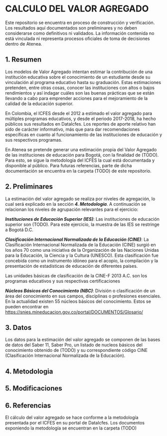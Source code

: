 # CALCULO DEL VALOR AGREGADO

Este repositorio se encuentra en proceso de construcción y verificación. Los resultados aquí documentados son preliminares y no deben considerarse como definitivos ni validados. La información contenida no está vinculada ni representa procesos oficiales de toma de decisiones dentro de Atenea.

## 1. Resumen
Los modelos de Valor Agregado intentan estimar la contribución de una institución educativa sobre el conocimiento de un estudiante desde su vinculación al programa educativo hasta su graduación. Estas estimaciones pretenden, entre otras cosas, conocer las instituciones con altos o bajos rendimientos y así indagar cuáles son las buenas prácticas que se están llevando a cabo para emprender acciones para el mejoramiento de la calidad de la educación superior. 

En Colombia, el ICFES desde el 2012 a estimado el valor agregado para múltiples programas educativos, y desde el periodo 2017-2018, ha hecho públicos sus resultados en DataIcfes. Los reportes de aporte relativo han sido de carácter informativo, más que para dar recomendaciones específicas en cuanto al funcionamiento de las instituciones de educación y sus respectivos programas. 

En Atenea se pretende generar una estimación propia del Valor Agregado de las instituciones de educación para Bogotá, con la finalidad de (TODO). Para esto, se sigue la metodología del ICFES la cual está documentada y disponible al público. Para futuras referencias, parte de dicha documentación se encuentra en la carpeta (TODO) de este repositorio. 

## 2. Preliminares

La estimación del valor agregado se realiza por niveles de agregación, lo cual será explicado en la sección ***4. Metodología***. A continuación se relacionan los niveles de agrupación relevantes para el ejercicio:

***Instituciones de Educación Superior (IES)***: Las instituciones de educación superior son (TODO). Para este ejercicio, la muestra de las IES se restringe a Bogotá D.C. 

***Clasificación Internacional Normalizada de la Educación (CINE)***: La Clasificación Internacional Normalizada de la Educación (CINE) surgió en los años 70 como una iniciativa de la Organización de las Naciones Unidas para la Educación, la Ciencia y la Cultura (UNESCO). Esta clasificación fue concebida como un instrumento idóneo para el acopio, la compilación y la presentación de estadísticas de educación de diferentes países.

Las unidades básicas de clasificación de la CINE-F 2013 A.C. son los programas educativos y sus respectivas certificaciones

***Núcleos Básicos del Conocimiento (NBC)***: División o clasificación de un área del conocimiento en sus campos, disciplinas o profesiones esenciales. En la actualidad existen 55 núcleos básicos del conocimiento. Estos se pueden encontrar en https://snies.mineducacion.gov.co/portal/DOCUMENTOS/Glosario/

## 3. Datos

Los datos para la estimación del valor agregado se componen de las bases de datos del Saber 11, Saber Pro, un listado de nucleos básicos del conocimiento obtenido de (TODO) y su correspondiente código CINE (Clasificación Internacional Normalizada de la Educación).

## 4. Metodologia

## 5. Modificaciones

## 6. Referencias
El cálculo del valor agregado se hace conforme a la metodología presentada por el ICFES en su portal de DataIcfes. Los documentos exponiendo la metodología se encuentran en la carpeta (TODO)

